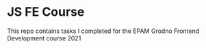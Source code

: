 # JS FE Course

This repo contains tasks I completed for the EPAM Grodno Frontend Development course 2021
